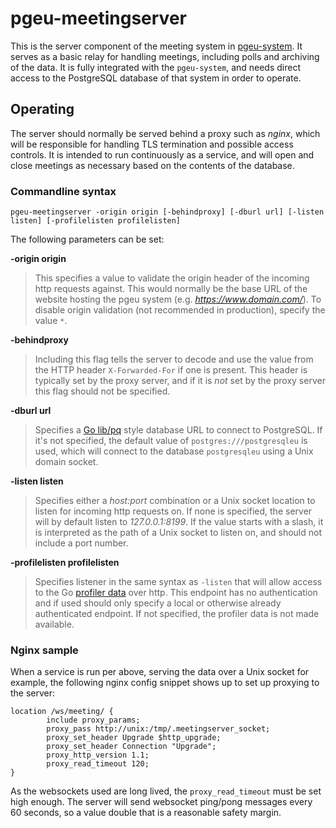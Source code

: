 # pgeu-meetingserver

This is the server component of the meeting system in
[pgeu-system](https://github.com/pgeu/pgeu-system/). It serves as a
basic relay for handling meetings, including polls and archiving of
the data. It is fully integrated with the `pgeu-system`, and needs
direct access to the PostgreSQL database of that system in order to
operate.

## Operating

The server should normally be served behind a proxy such as *nginx*,
which will be responsible for handling TLS termination and possible
access controls. It is intended to run continuously as a service, and
will open and close meetings as necessary based on the contents of the
database.

### Commandline syntax

`pgeu-meetingserver -origin origin [-behindproxy] [-dburl url] [-listen listen] [-profilelisten profilelisten]`

The following parameters can be set:

**-origin origin**
> This specifies a value to validate the origin header of the incoming
> http requests against. This would normally be the base URL of the
> website hosting the pgeu system (e.g. *https://www.domain.com/*). To
> disable origin validation (not recommended in production), specify the
> value `*`.

**-behindproxy**
> Including this flag tells the server to decode and use the value
> from the HTTP header `X-Forwarded-For` if one is present. This header
> is typically set by the proxy server, and if it is *not* set by the
> proxy server this flag should not be specified.

**-dburl url**
> Specifies a [Go lib/pq](https://pkg.go.dev/github.com/lib/pq) style
> database URL to connect to PostgreSQL. If it's not specified, the
> default value of `postgres:///postgresqleu` is used, which will
> connect to the database `postgresqleu` using a Unix domain socket.

**-listen listen**
> Specifies either a *host:port* combination or a Unix socket location
> to listen for incoming http requests on. If none is specified, the
> server will by default listen to *127.0.0.1:8199*.
> If the value starts with a slash, it is interpreted as the path of a
> Unix socket to listen on, and should not include a port number.

**-profilelisten profilelisten**
> Specifies listener in the same syntax as `-listen` that will allow
> access to the Go [profiler data](https://golang.org/pkg/net/http/pprof/)
> over http. This endpoint has no authentication and if used should
> only specify a local or otherwise already authenticated endpoint. If
> not specified, the profiler data is not made available.


### Nginx sample

When a service is run per above, serving the data over a Unix socket
for example, the following nginx config snippet shows up to set up
proxying to the server:

```
location /ws/meeting/ {
        include proxy_params;
        proxy_pass http://unix:/tmp/.meetingserver_socket;
        proxy_set_header Upgrade $http_upgrade;
        proxy_set_header Connection "Upgrade";
        proxy_http_version 1.1;
        proxy_read_timeout 120;
}

```

As the websockets used are long lived, the `proxy_read_timeout` must
be set high enough. The server will send websocket ping/pong messages
every 60 seconds, so a value double that is a reasonable safety
margin.

